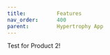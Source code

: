 ```yaml
---
title:          Features
nav_order:      400
parent:         Hypertrophy App
---
```


Test for Product 2!